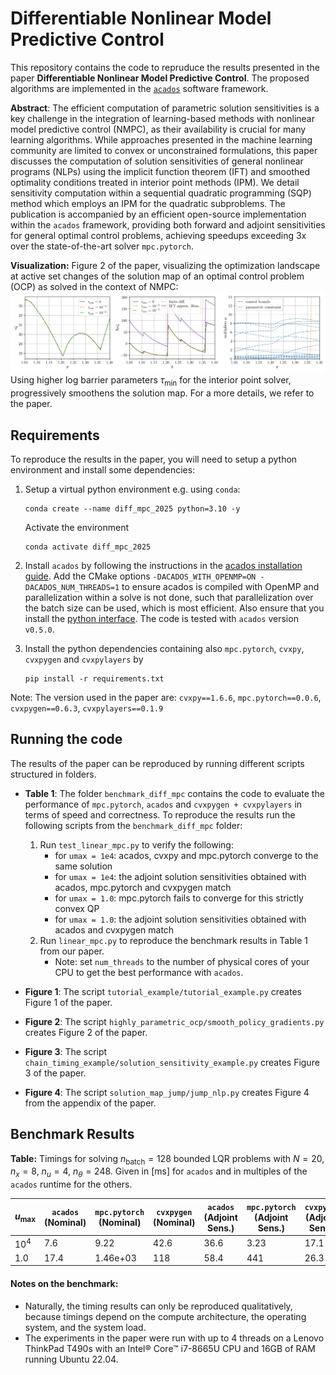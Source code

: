 # Differentiable Nonlinear Model Predictive Control

This repository contains the code to repruduce the results presented in the paper **Differentiable Nonlinear Model Predictive Control**.
The proposed algorithms are implemented in the [`acados`](https://github.com/acados/acados) software framework.

**Abstract**: The efficient computation of parametric solution sensitivities is a key challenge in the integration of learning-based methods with nonlinear model predictive control (NMPC), as their availability is crucial for many learning algorithms.
While approaches presented in the machine learning community are limited to convex or unconstrained formulations, this paper discusses the computation of solution sensitivities of general nonlinear programs (NLPs) using the implicit function theorem (IFT) and smoothed optimality conditions treated in interior point methods (IPM).
We detail sensitivity computation within a sequential quadratic programming (SQP) method which employs an IPM for the quadratic subproblems.
The publication is accompanied by an efficient open-source implementation within the $\texttt{acados}$ framework, providing both forward and adjoint sensitivities for general optimal control problems, achieving speedups exceeding 3x over the state-of-the-art solver $\texttt{mpc.pytorch}$.

**Visualization:** Figure 2 of the paper, visualizing the optimization landscape at active set changes of the solution map of an optimal control problem (OCP) as solved in the context of NMPC:
![Smoothed Solution Sensitivities](./figures/smoothed_solution_sensitivities_horizontal.png)
Using higher log barrier parameters $\tau_\textrm{min}$ for the interior point solver, progressively smoothens the solution map.
For a more details, we refer to the paper.

## Requirements

To reproduce the results in the paper, you will need to setup a python environment and install some dependencies:

1. Setup a virtual python environment e.g. using `conda`:
    ```
    conda create --name diff_mpc_2025 python=3.10 -y
    ```
    Activate the environment
    ```
    conda activate diff_mpc_2025
    ```

2. Install `acados` by following the instructions in the [acados installation guide](https://docs.acados.org/installation/index.html).
Add the CMake options `-DACADOS_WITH_OPENMP=ON -DACADOS_NUM_THREADS=1` to ensure acados is compiled with OpenMP and parallelization within a solve is not done, such that parallelization over the batch size can be used, which is most efficient.
Also ensure that you install the [python interface](https://docs.acados.org/python_interface/index.html).
The code is tested with `acados` version `v0.5.0`.

3. Install the python dependencies containing also `mpc.pytorch`, `cvxpy`, `cvxpygen` and `cvxpylayers` by
    ```
    pip install -r requirements.txt
    ```
Note: The version used in the paper are: `cvxpy==1.6.6`, `mpc.pytorch==0.0.6`, `cvxpygen==0.6.3`, `cvxpylayers==0.1.9`

## Running the code
The results of the paper can be reproduced by running different scripts structured in folders.

- **Table 1**: The folder `benchmark_diff_mpc` contains the code to evaluate the performance of `mpc.pytorch`, `acados` and `cvxpygen + cvxpylayers` in terms of speed and correctness.
To reproduce the results run the following scripts from the `benchmark_diff_mpc` folder:

    1. Run `test_linear_mpc.py` to verify the following:
        - for `umax = 1e4`: acados, cvxpy and mpc.pytorch converge to the same solution
        - for `umax = 1e4`: the adjoint solution sensitivities obtained with acados, mpc.pytorch and cvxpygen match
        - for `umax = 1.0`: mpc.pytorch fails to converge for this strictly convex QP
        - for `umax = 1.0`: the adjoint solution sensitivities obtained with acados and cvxpygen match
    2. Run `linear_mpc.py` to reproduce the benchmark results in Table 1 from our paper.
        - Note: set `num_threads` to the number of physical cores of your CPU to get the best performance with `acados`.

- **Figure 1**: The script `tutorial_example/tutorial_example.py` creates Figure 1 of the paper.
- **Figure 2**: The script `highly_parametric_ocp/smooth_policy_gradients.py` creates Figure 2 of the paper.
- **Figure 3**: The script `chain_timing_example/solution_sensitivity_example.py` creates Figure 3 of the paper.
- **Figure 4**: The script `solution_map_jump/jump_nlp.py` creates Figure 4 from the appendix of the paper.


## Benchmark Results
**Table:** Timings for solving $n_{\mathrm{batch}} = 128$ bounded LQR problems with $N = 20$, $n_x = 8$, $n_u = 4$, $n_\theta = 248$. Given in [ms] for `acados` and in multiples of the `acados` runtime for the others.

| $u_{\mathrm{max}}$ | `acados` (Nominal) | `mpc.pytorch` (Nominal) | `cvxpygen` (Nominal) | `acados` (Adjoint Sens.) | `mpc.pytorch` (Adjoint Sens.) | `cvxpygen` (Adjoint Sens.) |
|---------------|------------------|-----------------------|-------------------|-------------------------|--------------------------|-------------------------|
| $10^4$ | 7.6 | 9.22 | 42.6 | 36.6 | 3.23 | 17.1 |
| $1.0$ | 17.4 | 1.46e+03 | 118 | 58.4 | 441 | 26.3 |



#### Notes on the benchmark:
- Naturally, the timing results can only be reproduced qualitatively, because timings depend on the compute architecture, the operating system, and the system load.
- The experiments in the paper were run with up to 4 threads on a Lenovo ThinkPad T490s with an Intel® Core™ i7-8665U CPU and 16GB of RAM running Ubuntu 22.04.
